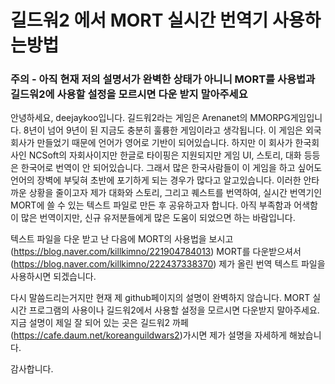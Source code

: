 # 길드워2 에서 MORT 실시간 번역기 사용하는방법

### 주의 - 아직 현재 저의 설명서가 완벽한 상태가 아니니 MORT를 사용법과 길드워2에 사용할 설정을 모르시면 다운 받지 말아주세요


안녕하세요, deejaykoo입니다. 
길드워2라는 게임은 Arenanet의 MMORPG게임입니다. 8년이 넘어 9년이 된 지금도 충분히 훌륭한 게임이라고 생각됩니다.
이 게임은 외국회사가 만들었기 때문에 언어가 영어로 기반이 되어있습니다.
하지만 이 회사가 한국회사인 NCSoft의 자회사이지만 한글로 타이핑은 지원되지만 게임 UI, 스토리, 대화 등등은 한국어로 번역이 안 되어있습니다.
그래서 많은 한국사람들이 이 게임을 하고 싶어도 언어의 장벽에 부딪혀 초반에 포기하게 되는 경우가 많다고 알고있습니다.
이러한 안타까운 상황을 줄이고자 제가 대화와 스토리, 그리고 퀘스트를 번역하여, 실시간 번역기인 MORT에 쓸 수 있는 텍스트 파일로 만든 후 공유하고자 합니다.
아직 부족함과 어색함이 많은 번역이지만, 신규 유저분들에게 많은 도움이 되었으면 하는 바람입니다.

텍스트 파일을 다운 받고 난 다음에 MORT의 사용법을 보시고(https://blog.naver.com/killkimno/221904784013) MORT를 다운받으셔서 (https://blog.naver.com/killkimno/222437338370) 제가 올린 번역 텍스트 파일을 사용하시면 되겠습니다.

다시 말씀드리는거지만 현재 제 github페이지의 설명이 완벽하지 않습니다. MORT 실시간 프로그램의 사용이나 길드워2에서 사용할 설정을 모르시면 다운받지 말아주세요. 
지금 설명이 제일 잘 되어 있는 곳은 길드워2 까페 (https://cafe.daum.net/koreanguildwars2)가시면 제가 설명을 자세하게 해놨습니다.

감사합니다.
